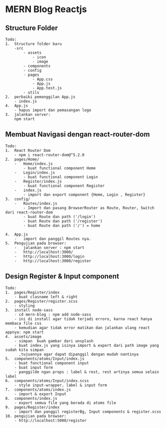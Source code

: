 # MERN Blog Reactjs

## Structure Folder

    Todo:
    1.  Structure folder baru
        -src
            - assets
                - icon
                - image
            - components
            - config
            - pages
                - App.css
                - App.js
                - App.test.js
            - utils
    2.  perbaiki pemanggilan App.js
        - index.js
    4.  App.js
        - hapus import dan pemasangan logo
    3.  jalankan server:
        npm start

## Membuat Navigasi dengan react-router-dom

    Todo:
    1.  React Router Dom
        - npm i react-router-dom@^5.2.0
    2.  pages/Home/
        -   Home/index.js
            - buat functional component Home
        -   Login/index.js
            - buat functional component Login
        -   Register/index.js
            - buat functional component Register
        -   index.js
            - import dan export component {Home, Login , Register}
    3.  config/
        -   Routes/index.js
            - Import dan pasang BrowserRouter as Route, Router, Switch dari react-router-dom
            - buat Route dan path ('/login')
            - buat Route dan path ('/register')
            - buat Route dan path ('/') = home

    4.  App.js
        -   import dan panggil Routes nya.
    5.  Pengujian pada browser:
        -   jalankan server : npm start
        -   http://localhost:3000/
        -   http://localhost:3000/login
        -   http://localhost:3000/register

## Design Register & Input component

    Todo:
    1.  pages/Register/index
        - buat clasname left & right
    2.  pages/Register/register.scss
        - styling
    3.  install node-sass
        - cd mern-blog : npm add node-sass
        - ini di install agar tidak terjadi erroro, karna react hanya membaca file css
        - kemudian agar tidak error matikan dan jalankan ulang react appnya: npm start
    4.  assets/image
        - simpan  buah gambar dari unsplash
        - buat index.js yang isinya import & export dari path image yang sudah kita simpan
          ,tujuannya agar dapat dipanggil dengan mudah nantinya
    5.  components/atoms/Input/index.js
        - buat functional component input
        - buat input form
        - panggilde ngan props : label & rest, rest artinya semua selain label
    6.  components/atoms/Input/index.scss
        - style input-wrapper, label & input form
    7.  components/atoms/index.js
        - import & export Input
    8.  components/index.js
        - export semua file yang berada di atoms file
    9.  pages/Register/index
        - import dan panggil registerBg, Input components & register.scss
    10. pengujian pada browser:
        - http://localhost:5000/register
